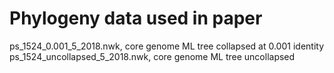 # Phylogeny data used in paper

ps_1524_0.001_5_2018.nwk, core genome ML tree collapsed at 0.001 identity
ps_1524_uncollapsed_5_2018.nwk, core genome ML tree uncollapsed

